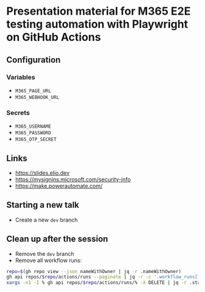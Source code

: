 # Presentation material for M365 E2E testing automation with Playwright on GitHub Actions

## Configuration

### Variables

- `M365_PAGE_URL`
- `M365_WEBHOOK_URL`

### Secrets

- `M365_USERNAME`
- `M365_PASSWORD`
- `M365_OTP_SECRET`

## Links

- <https://slides.elio.dev>
- <https://mysignins.microsoft.com/security-info>
- <https://make.powerautomate.com/>

## Starting a new talk

- Create a new `dev` branch

## Clean up after the session

- Remove the `dev` branch
- Remove all workflow runs:

```bash
repo=$(gh repo view --json nameWithOwner | jq -r .nameWithOwner)
gh api repos/$repo/actions/runs --paginate | jq -r -c '.workflow_runs[] | "\(.id)"' | \
xargs -n1 -I % gh api repos/$repo/actions/runs/% -X DELETE | jq -r .status
```
